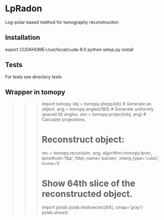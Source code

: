 # LpRadon
Log-polar based method for tomography reconstruciton

## Installation
export CUDAHOME=/usr/local/cuda-8.0
python setup.py install

## Tests
For tests see directory tests

## Wrapper in tomopy
>>> import tomopy
>>> obj = tomopy.shepp3d() # Generate an object.
>>> ang = tomopy.angles(180) # Generate uniformly spaced tilt angles.
>>> sim = tomopy.project(obj, ang) # Calculate projections.
>>>
>>> # Reconstruct object:
>>> rec = tomopy.recon(sim, ang, algorithm=tomopy.lprec,
>>>       lpmethod='fbp', filter_name='parzen', interp_type='cubic', ncore=1)
>>>
>>> # Show 64th slice of the reconstructed object.
>>> import pylab
>>> pylab.imshow(rec[64], cmap='gray')
>>> pylab.show()
